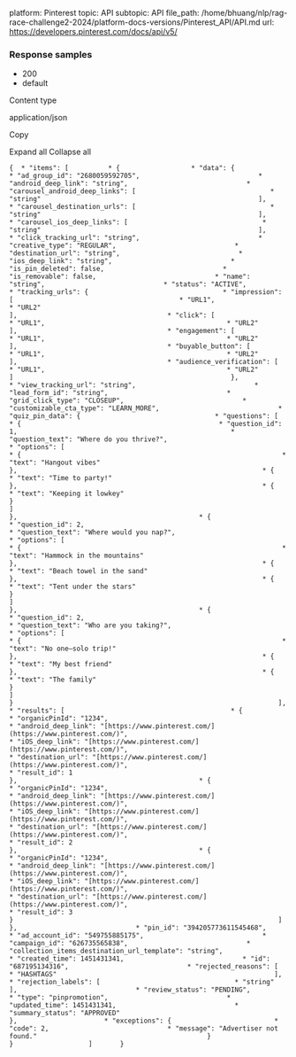 platform: Pinterest
topic: API
subtopic: API
file_path: /home/bhuang/nlp/rag-race-challenge2-2024/platform-docs-versions/Pinterest_API/API.md
url: https://developers.pinterest.com/docs/api/v5/


### Response samples

* 200
* default

Content type

application/json

Copy

Expand all Collapse all

`{  * "items": [          * {                  * "data": {                          * "ad_group_id": "2680059592705",                              * "android_deep_link": "string",                              * "carousel_android_deep_links": [                                  * "string"                                                       ],                              * "carousel_destination_urls": [                                  * "string"                                                       ],                              * "carousel_ios_deep_links": [                                  * "string"                                                       ],                              * "click_tracking_url": "string",                              * "creative_type": "REGULAR",                              * "destination_url": "string",                              * "ios_deep_link": "string",                              * "is_pin_deleted": false,                              * "is_removable": false,                              * "name": "string",                              * "status": "ACTIVE",                              * "tracking_urls": {                                  * "impression": [                                          * "URL1",                                              * "URL2"                                                                   ],                                      * "click": [                                          * "URL1",                                              * "URL2"                                                                   ],                                      * "engagement": [                                          * "URL1",                                              * "URL2"                                                                   ],                                      * "buyable_button": [                                          * "URL1",                                              * "URL2"                                                                   ],                                      * "audience_verification": [                                          * "URL1",                                              * "URL2"                                                                   ]                                                       },                              * "view_tracking_url": "string",                              * "lead_form_id": "string",                              * "grid_click_type": "CLOSEUP",                              * "customizable_cta_type": "LEARN_MORE",                              * "quiz_pin_data": {                                  * "questions": [                                          * {                                                  * "question_id": 1,                                                      * "question_text": "Where do you thrive?",                                                      * "options": [                                                          * {                                                                  * "text": "Hangout vibes"                                                                                                       },                                                              * {                                                                  * "text": "Time to party!"                                                                                                       },                                                              * {                                                                  * "text": "Keeping it lowkey"                                                                                                       }                                                                                           ]                                                                               },                                              * {                                                  * "question_id": 2,                                                      * "question_text": "Where would you nap?",                                                      * "options": [                                                          * {                                                                  * "text": "Hammock in the mountains"                                                                                                       },                                                              * {                                                                  * "text": "Beach towel in the sand"                                                                                                       },                                                              * {                                                                  * "text": "Tent under the stars"                                                                                                       }                                                                                           ]                                                                               },                                              * {                                                  * "question_id": 2,                                                      * "question_text": "Who are you taking?",                                                      * "options": [                                                          * {                                                                  * "text": "No one—solo trip!"                                                                                                       },                                                              * {                                                                  * "text": "My best friend"                                                                                                       },                                                              * {                                                                  * "text": "The family"                                                                                                       }                                                                                           ]                                                                               }                                                                   ],                                      * "results": [                                          * {                                                  * "organicPinId": "1234",                                                      * "android_deep_link": "[https://www.pinterest.com/](https://www.pinterest.com/)",                                                      * "iOS_deep_link": "[https://www.pinterest.com/](https://www.pinterest.com/)",                                                      * "destination_url": "[https://www.pinterest.com/](https://www.pinterest.com/)",                                                      * "result_id": 1                                                                               },                                              * {                                                  * "organicPinId": "1234",                                                      * "android_deep_link": "[https://www.pinterest.com/](https://www.pinterest.com/)",                                                      * "iOS_deep_link": "[https://www.pinterest.com/](https://www.pinterest.com/)",                                                      * "destination_url": "[https://www.pinterest.com/](https://www.pinterest.com/)",                                                      * "result_id": 2                                                                               },                                              * {                                                  * "organicPinId": "1234",                                                      * "android_deep_link": "[https://www.pinterest.com/](https://www.pinterest.com/)",                                                      * "iOS_deep_link": "[https://www.pinterest.com/](https://www.pinterest.com/)",                                                      * "destination_url": "[https://www.pinterest.com/](https://www.pinterest.com/)",                                                      * "result_id": 3                                                                               }                                                                   ]                                                       },                              * "pin_id": "394205773611545468",                              * "ad_account_id": "549755885175",                              * "campaign_id": "626735565838",                              * "collection_items_destination_url_template": "string",                              * "created_time": 1451431341,                              * "id": "687195134316",                              * "rejected_reasons": [                                  * "HASHTAGS"                                                       ],                              * "rejection_labels": [                                  * "string"                                                       ],                              * "review_status": "PENDING",                              * "type": "pinpromotion",                              * "updated_time": 1451431341,                              * "summary_status": "APPROVED"                                           },                      * "exceptions": {                          * "code": 2,                              * "message": "Advertiser not found."                                           }                               }                   ]       }`